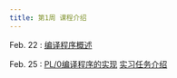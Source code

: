 ```yaml
---
title: 第1周 课程介绍
---
```


Feb. 22
: [编译程序概述](../assets/ppts/BY201202-01.pdf)

Feb. 25
: [PL/0编译程序的实现](../assets/ppts/BY201202-02-1.pdf) [实习任务介绍](#) 


